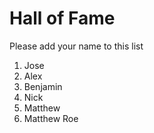 # Hall of Fame
Please add your name to this list

1. Jose
2. Alex
3. Benjamin
4. Nick
5. Matthew
6. Matthew Roe
